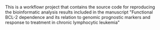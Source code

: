 This is a workflowr project that contains the source code for reproducing the bioinformatic analysis results included in the manuscript "Functional BCL-2 dependence and its relation to genomic prognostic markers and response to treatment in chronic lymphocytic leukemia"
